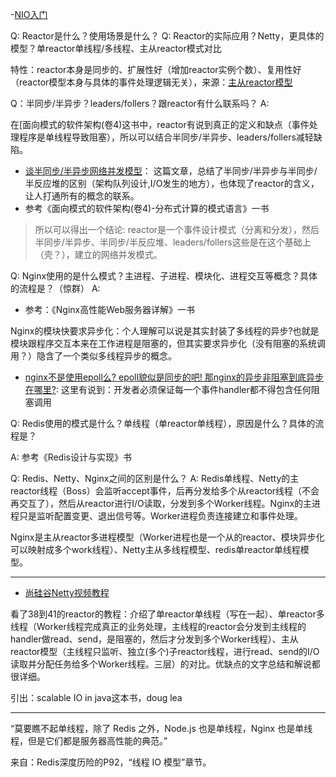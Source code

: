 -[NIO入门](https://juejin.im/post/5ef56d445188252e96311704)


Q: Reactor是什么？使用场景是什么？
Q: Reactor的实际应用？Netty，更具体的模型？单reactor单线程/多线程、主从reactor模式对比

特性：reactor本身是同步的、扩展性好（增加reactor实例个数）、复用性好（reactor模型本身与具体的事件处理逻辑无关），来源：[主从reactor模型](https://www.bilibili.com/video/BV1DJ411m7NR?t=1296&p=41)


Q：半同步/半异步？leaders/follers？跟reactor有什么联系吗？
A:

在[面向模式的软件架构(卷4)这书中，reactor有说到真正的定义和缺点（事件处理程序是单线程导致阻塞），所以可以结合半同步/半异步、leaders/follers减轻缺陷。

- [谈半同步/半异步网络并发模型](https://zhuanlan.zhihu.com/p/58860015)： 这篇文章，总结了半同步/半异步与半同步/半反应堆的区别（架构队列设计,I/O发生的地方），也体现了reactor的含义，让人打通所有的概念的联系。
- 参考《面向模式的软件架构(卷4)-分布式计算的模式语言》一书

> 所以可以得出一个结论: reactor是一个事件设计模式（分离和分发），然后半同步/半异步、半同步/半反应堆、leaders/follers这些是在这个基础上（壳？），建立的网络并发模式。

Q: Nginx使用的是什么模式？主进程、子进程、模块化、进程交互等概念？具体的流程是？（惊群）
A:

- 参考：《Nginx高性能Web服务器详解》一书

Nginx的模块快要求异步化：个人理解可以说是其实封装了多线程的异步?也就是模块跟程序交互本来在工作进程是阻塞的，但其实要求异步化（没有阻塞的系统调用？）隐含了一个类似多线程异步的概念。

- [nginx不是使用epoll么? epoll貌似是同步的吧! 那nginx的异步非阻塞到底异步在哪里?](https://www.zhihu.com/question/63193746/answer/206682206): 这里有说到：开发者必须保证每一个事件handler都不得包含任何阻塞调用


Q: Redis使用的模式是什么？单线程（单reactor单线程），原因是什么？具体的流程是？

A: 参考《Redis设计与实现》书

Q: Redis、Netty、Nginx之间的区别是什么？
A: Redis单线程、Netty的主reactor线程（Boss）会监听accept事件，后再分发给多个从reactor线程（不会再交互了），然后从reactor进行I/O读取，分发到多个Worker线程。Nginx的主进程只是监听配置变更、退出信号等。Worker进程负责连接建立和事件处理。

Nginx是主从reactor多进程模型（Worker进程也是一个从的reactor、模块异步化可以映射成多个work线程）、Netty主从多线程模型、redis单reactor单线程模型。


---
- [尚硅谷Netty视频教程](https://www.bilibili.com/video/BV1DJ411m7NR)

看了38到41的reactor的教程：介绍了单reactor单线程（写在一起）、单reactor多线程（Worker线程完成真正的业务处理，主线程的reactor会分发到主线程的handler做read、send，是阻塞的，然后才分发到多个Worker线程）、主从reactor模型（主线程只监听、独立(多个)子reactor线程，进行read、send的I/O读取并分配任务给多个Worker线程。三层）的对比。优缺点的文字总结和解说都很详细。

引出：scalable IO in java这本书，doug lea


---
“莫要瞧不起单线程，除了 Redis 之外，Node.js 也是单线程，Nginx 也是单线程，但是它们都是服务器高性能的典范。”

来自：Redis深度历险的P92，“线程 IO 模型”章节。
